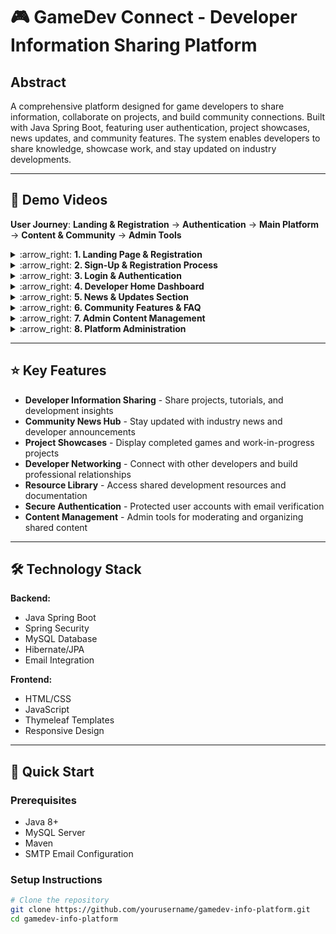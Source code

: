 # 🎮 GameDev Connect - Developer Information Sharing Platform

## Abstract
A comprehensive platform designed for game developers to share information, collaborate on projects, and build community connections. Built with Java Spring Boot, featuring user authentication, project showcases, news updates, and community features. The system enables developers to share knowledge, showcase work, and stay updated on industry developments.

---

## 🚀 Demo Videos

**User Journey**: **Landing & Registration** → **Authentication** → **Main Platform** → **Content & Community** → **Admin Tools**

<details>
<summary>:arrow_right: <b>1. Landing Page & Registration</b></summary>
Welcome screen with game information, character/game art, and call-to-action for sign-up.

![Landing Page](https://github.com/user-attachments/assets/4c50926a-9e7a-4038-8231-86f1f97ff428)
</details>

<details>
<summary>:arrow_right: <b>2. Sign-Up & Registration Process</b></summary>
Complete registration system with email verification and refer-a-friend options.

![Registration](https://github.com/user-attachments/assets/6f94fc72-a5ec-4248-9d06-c2e84515d14c)
</details>

<details>
<summary>:arrow_right: <b>3. Login & Authentication</b></summary>
Secure login portal with password recovery and account management options.

![Login Portal](https://github.com/user-attachments/assets/27b621bd-8b6a-4966-9e5c-c2d94b62a039)
</details>

<details>
<summary>:arrow_right: <b>4. Developer Home Dashboard</b></summary>
Main hub featuring recent blog posts, project showcases, and developer resources.

![Home Dashboard](https://github.com/user-attachments/assets/6b158638-1843-4932-a0b9-027ef62d6996)
</details>

<details>
<summary>:arrow_right: <b>5. News & Updates Section</b></summary>
Community-driven news, development updates, and industry insights sharing.

![News Updates](https://github.com/user-attachments/assets/763fc036-5537-402a-ba0d-7f3440aeab1b)
</details>

<details>
<summary>:arrow_right: <b>6. Community Features & FAQ</b></summary>
Developer support, community guidelines, and frequently asked questions.

![Community Features](https://github.com/user-attachments/assets/40eed704-ac5a-41c5-9c18-81f23f88fd51)
</details>

<details>
<summary>:arrow_right: <b>7. Admin Content Management</b></summary>
Administrative tools for managing user content, news posts, and platform updates.

![Content Management](https://github.com/user-attachments/assets/d8378da0-98f8-4253-9f09-3cd9fea2e0ef)
</details>

<details>
<summary>:arrow_right: <b>8. Platform Administration</b></summary>
Advanced admin controls for user management, content moderation, and system settings.

![Platform Admin](https://github.com/user-attachments/assets/b7fb282c-1466-4f2b-a88c-ae166235efee)
</details>

---

## ⭐ Key Features

- **Developer Information Sharing** - Share projects, tutorials, and development insights
- **Community News Hub** - Stay updated with industry news and developer announcements
- **Project Showcases** - Display completed games and work-in-progress projects
- **Developer Networking** - Connect with other developers and build professional relationships
- **Resource Library** - Access shared development resources and documentation
- **Secure Authentication** - Protected user accounts with email verification
- **Content Management** - Admin tools for moderating and organizing shared content

---

## 🛠️ Technology Stack

**Backend:**
- Java Spring Boot
- Spring Security
- MySQL Database
- Hibernate/JPA
- Email Integration

**Frontend:**
- HTML/CSS
- JavaScript
- Thymeleaf Templates
- Responsive Design

---

## 🚀 Quick Start

### Prerequisites
- Java 8+
- MySQL Server
- Maven
- SMTP Email Configuration

### Setup Instructions

```bash
# Clone the repository
git clone https://github.com/yourusername/gamedev-info-platform.git
cd gamedev-info-platform
